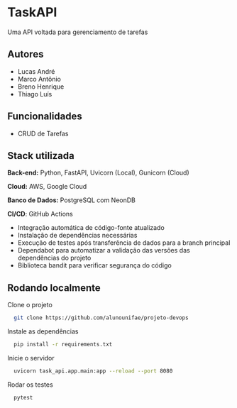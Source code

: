 # TaskAPI

Uma API voltada para gerenciamento de tarefas

## Autores

- Lucas André
- Marco Antônio
- Breno Henrique
- Thiago Luís

## Funcionalidades

- CRUD de Tarefas

## Stack utilizada

**Back-end:** Python, FastAPI, Uvicorn (Local), Gunicorn (Cloud)

**Cloud:** AWS, Google Cloud

**Banco de Dados:** PostgreSQL com NeonDB

**CI/CD**: GitHub Actions

- Integração automática de código-fonte atualizado
- Instalação de dependências necessárias
- Execução de testes após transferência de dados para a branch principal
- Dependabot para automatizar a validação das versões das dependências do projeto
- Biblioteca bandit para verificar segurança do código

## Rodando localmente

Clone o projeto

```bash
  git clone https://github.com/alunounifae/projeto-devops
```

Instale as dependências

```bash
  pip install -r requirements.txt
```

Inicie o servidor

```bash
  uvicorn task_api.app.main:app --reload --port 8080
```

Rodar os testes

```bash
  pytest
```

